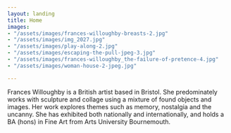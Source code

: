 ```yaml
---
layout: landing
title: Home
images:
- "/assets/images/frances-willoughby-breasts-2.jpg"
- "/assets/images/img_2027.jpg"
- "/assets/images/play-along-2.jpg"
- "/assets/images/escaping-the-pull-jpeg-3.jpg"
- "/assets/images/frances-willoughby_the-failure-of-pretence-4.jpg"
- "/assets/images/woman-house-2-jpeg.jpg"

---
```

Frances Willoughby is a British artist based in Bristol. She predominately works with sculpture and collage using a mixture of found objects and images. Her work explores themes such as memory, nostalgia and the uncanny. She has exhibited both nationally and internationally, and holds a BA (hons) in Fine Art from Arts University Bournemouth.